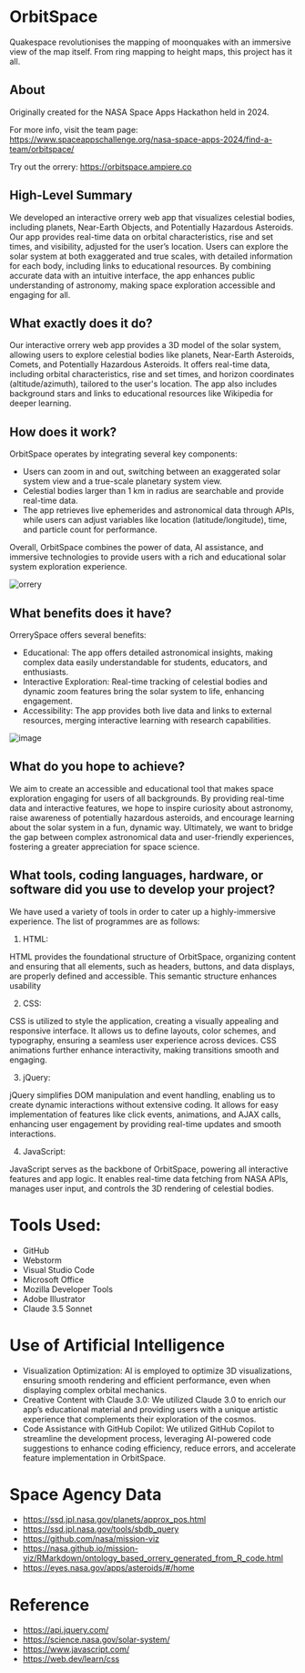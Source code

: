 # OrbitSpace
Quakespace revolutionises the mapping of moonquakes with an immersive view of the map itself. From ring mapping to height maps, this project has it all.

## About
Originally created for the NASA Space Apps Hackathon held in 2024.

For more info, visit the team page:
https://www.spaceappschallenge.org/nasa-space-apps-2024/find-a-team/orbitspace/

Try out the orrery:
https://orbitspace.ampiere.co

## High-Level Summary
We developed an interactive orrery web app that visualizes celestial bodies, including planets, Near-Earth Objects, and Potentially Hazardous Asteroids. Our app provides real-time data on orbital characteristics, rise and set times, and visibility, adjusted for the user’s location. Users can explore the solar system at both exaggerated and true scales, with detailed information for each body, including links to educational resources. By combining accurate data with an intuitive interface, the app enhances public understanding of astronomy, making space exploration accessible and engaging for all.

## What exactly does it do?
Our interactive orrery web app provides a 3D model of the solar system, allowing users to explore celestial bodies like planets, Near-Earth Asteroids, Comets, and Potentially Hazardous Asteroids. It offers real-time data, including orbital characteristics, rise and set times, and horizon coordinates (altitude/azimuth), tailored to the user's location. The app also includes background stars and links to educational resources like Wikipedia for deeper learning.

## How does it work?
OrbitSpace operates by integrating several key components:

- Users can zoom in and out, switching between an exaggerated solar system view and a true-scale planetary system view.
- Celestial bodies larger than 1 km in radius are searchable and provide real-time data.
- The app retrieves live ephemerides and astronomical data through APIs, while users can adjust variables like location (latitude/longitude), time, and particle count for performance.

Overall, OrbitSpace combines the power of data, AI assistance, and immersive technologies to provide users with a rich and educational solar system exploration experience.

![orrery](https://assets.spaceappschallenge.org/media/images/Screenshot_2024-10-05_140537.width-1024.png)

## What benefits does it have?
OrrerySpace offers several benefits:

- Educational: The app offers detailed astronomical insights, making complex data easily understandable for students, educators, and enthusiasts.
- Interactive Exploration: Real-time tracking of celestial bodies and dynamic zoom features bring the solar system to life, enhancing engagement.
- Accessibility: The app provides both live data and links to external resources, merging interactive learning with research capabilities.

![image](https://github.com/user-attachments/assets/7fe46254-3217-46b6-9cb9-d9829a3a07ac)


## What do you hope to achieve?
We aim to create an accessible and educational tool that makes space exploration engaging for users of all backgrounds. By providing real-time data and interactive features, we hope to inspire curiosity about astronomy, raise awareness of potentially hazardous asteroids, and encourage learning about the solar system in a fun, dynamic way. Ultimately, we want to bridge the gap between complex astronomical data and user-friendly experiences, fostering a greater appreciation for space science.

## What tools, coding languages, hardware, or software did you use to develop your project?
We have used a variety of tools in order to cater up a highly-immersive experience. The list of programmes are as follows:

1. HTML:

HTML provides the foundational structure of OrbitSpace, organizing content and ensuring that all elements, such as headers, buttons, and data displays, are properly defined and accessible. This semantic structure enhances usability

2. CSS:

CSS is utilized to style the application, creating a visually appealing and responsive interface. It allows us to define layouts, color schemes, and typography, ensuring a seamless user experience across devices. CSS animations further enhance interactivity, making transitions smooth and engaging.

3. jQuery:

jQuery simplifies DOM manipulation and event handling, enabling us to create dynamic interactions without extensive coding. It allows for easy implementation of features like click events, animations, and AJAX calls, enhancing user engagement by providing real-time updates and smooth interactions.

4. JavaScript:

JavaScript serves as the backbone of OrbitSpace, powering all interactive features and app logic. It enables real-time data fetching from NASA APIs, manages user input, and controls the 3D rendering of celestial bodies. 

# Tools Used:
- GitHub
- Webstorm
- Visual Studio Code
- Microsoft Office
- Mozilla Developer Tools
- Adobe Illustrator
- Claude 3.5 Sonnet

# Use of Artificial Intelligence
- Visualization Optimization: AI is employed to optimize 3D visualizations, ensuring smooth rendering and efficient performance, even when displaying complex orbital mechanics.
- Creative Content with Claude 3.0: We utilized Claude 3.0 to enrich our app’s educational material and providing users with a unique artistic experience that complements their exploration of the cosmos.
- Code Assistance with GitHub Copilot: We utilized GitHub Copilot to streamline the development process, leveraging AI-powered code suggestions to enhance coding efficiency, reduce errors, and accelerate feature implementation in OrbitSpace.

# Space Agency Data
- https://ssd.jpl.nasa.gov/planets/approx_pos.html
- https://ssd.jpl.nasa.gov/tools/sbdb_query
- https://github.com/nasa/mission-viz
- https://nasa.github.io/mission-viz/RMarkdown/ontology_based_orrery_generated_from_R_code.html
- https://eyes.nasa.gov/apps/asteroids/#/home

# Reference
- https://api.jquery.com/
- https://science.nasa.gov/solar-system/
- https://www.javascript.com/
- https://web.dev/learn/css


